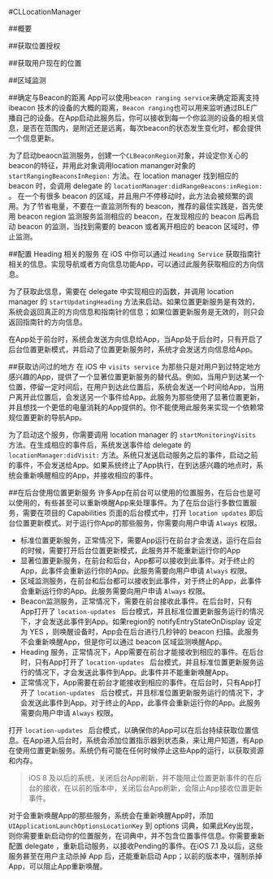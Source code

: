#CLLocationManager

##概要

##获取位置授权

##获取用户现在的位置

##区域监测

##确定与Beacon的距离
App可以使用`beacon ranging service`来确定距离支持 ibeacon 技术的设备的大概的距离，`Beacon ranging`也可以用来监听通过BLE广播自己的设备。在App启动此服务后，你可以接收到每一个你监测的设备的相关信息，是否在范围内，是附近还是远离，每次beacon的状态发生变化时，都会提供一个信息更新。

为了启动beaocn监测服务，创建一个`CLBeaconRegion`对象，并设定你关心的beacon的特征，并用此对象调用location mananger对象的 `startRangingBeaconsInRegion:` 方法。在 location manager 找到相应的 beacon 时，会调用 delegate 的 `locationManager:didRangeBeacons:inRegion:` 。 在一个有很多 beacon 的区域，并且用户不停移动时，此方法会被频繁的调用。为了节省电量，不要在一直监测所有的 beacon，推荐的最佳实践是，首先使用 beacon region 监测服务监测相应的 beacon，在发现相应的 beacon 后再启动 beacon 的监测，当找到需要的 beacon 或者离开相应的 beacon 区域时，停止监测。

##配置 Heading 相关的服务
在 iOS 中你可以通过 `Heading Service` 获取指南针相关的信息。实现导航或者方向信息功能App，可以通过此服务获取相应的方向信息。

为了获取此信息，需要在 delegate 中实现相应的函数，并调用 location manager 的 `startUpdatingHeading` 方法来启动。如果位置更新服务是有效的，系统会返回真正的方向信息和指南针的信息；如果位置更新服务是无效的，则只会返回指南针的方向信息。

在App处于前台时，系统会发送方向信息给App，当App处于后台时，只有开启了后台位置更新模式，并启动了位置更新服务时，系统才会发送方向信息给App。

##获取访问过的地方
在 iOS 中 `visits service` 为那些只是对用户到过特定地方感兴趣的App，提供了一个显著位置更新服务的替代品。例如，当用户到达某一个位置，停留一定时间后，在用户到达此位置后，系统会发送一个时间给App，当用户离开此位置后，会发送另一个事件给App。此服务为那些使用了显著位置更新，并且想找一个更低的电量消耗的App提供的。你不能使用此服务来实现一个依赖常规位置更新的导航App。

为了启动这个服务，你需要调用 location manager 的 `startMonitoringVisits` 方法。在生成相应的事件后，系统发送事件给 delegate 的 `locationManager:didVisit:` 方法。系统只发送启动服务之后的事件，启动之前的事件，不会发送给App。如果系统终止了App执行，在到达感兴趣的地点时，系统会重新唤醒相应的App，并接收相应的事件。

##在后台使用位置更新服务
许多App在前台可以使用的位置服务，在后台也是可以使用的，有些甚至可以重新唤醒App来处理事件。为了在后台运行多数位置服务，需要在项目的 Capabilities 页面的后台模式中，打开 `location updates` 即后台位置更新模式。对于运行你App的那些服务，你需要向用户申请 `Always` 权限。

* 标准位置更新服务，正常情况下，需要App运行在前台才会发送，运行在后台的时候，需要打开后台位置更新模式，此服务并不能重新运行你的App
* 显著位置更新服务，在前台和后台，App都可以接收到此事件。对于终止的App，此事件会重新运行你的App。此服务需要向用户申请 `Always` 权限。
* 区域监测服务，在前台和后台都可以接收到此事件，对于终止的App，此事件会重新运行你的App。此服务需要向用户申请 `Always` 权限。
* Beacon监测服务，正常情况下，需要在前台接收此事件。在后台时，只有App打开了 `location-updates ` 后台模式，并且标准位置更新服务运行的情况下，才会发送此事件到App。如果region的  notifyEntryStateOnDisplay 设定为 YES ，则唤醒设备时，App会在后台进行几秒钟的 beacon 扫描。此服务不会重新唤醒App，但是你可以通过 beacon 区域监测唤醒App。
* Heading 服务，正常情况下，App需要在前台才能接收到相应的事件。在后台时，只有App打开了 `location-updates ` 后台模式，并且标准位置更新服务运行的情况下，才会发送此事件到App。此事件并不能重新唤醒App。
* 正常情况下，App需要在前台才能接收到相应的事件。在后台时，只有App打开了 `location-updates ` 后台模式，并且标准位置更新服务运行的情况下，才会发送此事件到App。对于终止的App，此事件会重新运行你的App。此服务需要向用户申请 `Always` 权限。

打开 `location-updates ` 后台模式，以确保你的App可以在后台持续获取位置信息。在App进入后台时，系统会添加位置指示器到状态条，来让用户知道，有App在使用位置更新服务。系统仍有可能在任何时候停止这些App的运行，以获取资源和内存。

> iOS 8 及以后的系统，关闭后台App刷新，并不能阻止位置更新事件的在后台的接收，在以前的版本中，关闭后台App刷新，会阻止App接收位置更新事件。

对于会重新唤醒App的那些服务，系统会在重新唤醒App时，添加 `UIApplicationLaunchOptionsLocationKey` 到 options 词典，如果此Key出现，则你需要重新启动你的位置服务，在词典中，并不包含位置事件信息。你需要重新配置 delegate ，重新启动服务，以接收Pending的事件。在iOS 7.1 及以后，这些服务甚至在用户主动杀掉 App 后，还能重新启动 App；以前的版本中，强制杀掉App，可以阻止App重新唤醒。








